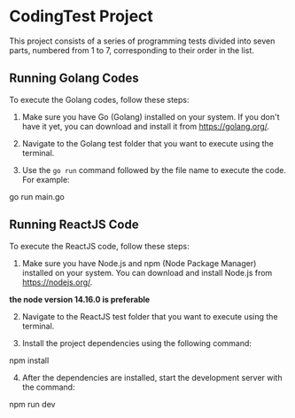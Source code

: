 # CodingTest Project

This project consists of a series of programming tests divided into seven parts, numbered from 1 to 7, corresponding to their order in the list.

## Running Golang Codes

To execute the Golang codes, follow these steps:

1. Make sure you have Go (Golang) installed on your system. If you don't have it yet, you can download and install it from https://golang.org/.

2. Navigate to the Golang test folder that you want to execute using the terminal.

3. Use the `go run` command followed by the file name to execute the code. For example:

go run main.go

## Running ReactJS Code

To execute the ReactJS code, follow these steps:

1. Make sure you have Node.js and npm (Node Package Manager) installed on your system. You can download and install Node.js from https://nodejs.org/.

**the node version 14.16.0 is preferable**

2. Navigate to the ReactJS test folder that you want to execute using the terminal.

3. Install the project dependencies using the following command:

npm install

4. After the dependencies are installed, start the development server with the command:

npm run dev